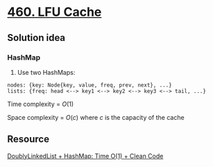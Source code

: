 # [460. LFU Cache](https://leetcode.com/problems/lfu-cache/description/)

## Solution idea
### HashMap
1. Use two HashMaps: 
```
nodes: {key: Node{key, value, freq, prev, next}, ...}
lists: {freq: head <--> key1 <--> key2 <--> key3 <--> tail, ...}
```

Time complexity = $O(1)$

Space complexity = $O(c)$ where $c$ is the capacity of the cache

## Resource
[DoublyLinkedList + HashMap: Time O(1) + Clean Code](https://leetcode.com/problems/lfu-cache/solutions/6339090/doublylinkedlist-hashmap-time-o-1-clean-code/)